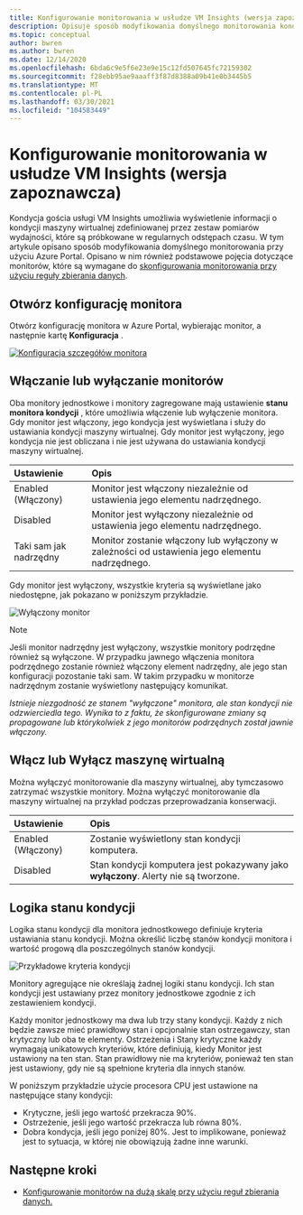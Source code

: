 ```yaml
---
title: Konfigurowanie monitorowania w usłudze VM Insights (wersja zapoznawcza)
description: Opisuje sposób modyfikowania domyślnego monitorowania kondycji gościa usługi VM Insights (wersja zapoznawcza) przy użyciu Azure Portal.
ms.topic: conceptual
author: bwren
ms.author: bwren
ms.date: 12/14/2020
ms.openlocfilehash: 6bda6c9e5f6e23e9e15c12fd507645fc72159302
ms.sourcegitcommit: f28ebb95ae9aaaff3f87d8388a09b41e0b3445b5
ms.translationtype: MT
ms.contentlocale: pl-PL
ms.lasthandoff: 03/30/2021
ms.locfileid: "104583449"
---
```

# <a name="configure-monitoring-in-vm-insights-guest-health-preview"></a>Konfigurowanie monitorowania w usłudze VM Insights (wersja zapoznawcza)
Kondycja gościa usługi VM Insights umożliwia wyświetlenie informacji o kondycji maszyny wirtualnej zdefiniowanej przez zestaw pomiarów wydajności, które są próbkowane w regularnych odstępach czasu. W tym artykule opisano sposób modyfikowania domyślnego monitorowania przy użyciu Azure Portal. Opisano w nim również podstawowe pojęcia dotyczące monitorów, które są wymagane do [skonfigurowania monitorowania przy użyciu reguły zbierania danych](vminsights-health-configure-dcr.md).

## <a name="open-monitor-configuration"></a>Otwórz konfigurację monitora
Otwórz konfigurację monitora w Azure Portal, wybierając monitor, a następnie kartę **Konfiguracja** .

[![Konfiguracja szczegółów monitora](media/vminsights-health-overview/monitor-details-configuration.png)](media/vminsights-health-overview/monitor-details-configuration.png#lightbox)

## <a name="enable-or-disable-monitors"></a>Włączanie lub wyłączanie monitorów
Oba monitory jednostkowe i monitory zagregowane mają ustawienie **stanu monitora kondycji** , które umożliwia włączenie lub wyłączenie monitora. Gdy monitor jest włączony, jego kondycja jest wyświetlana i służy do ustawiania kondycji maszyny wirtualnej. Gdy monitor jest wyłączony, jego kondycja nie jest obliczana i nie jest używana do ustawiania kondycji maszyny wirtualnej.

| Ustawienie | Opis |
|:---|:---|
| Enabled (Włączony) | Monitor jest włączony niezależnie od ustawienia jego elementu nadrzędnego. |
| Disabled | Monitor jest wyłączony niezależnie od ustawienia jego elementu nadrzędnego. |
| Taki sam jak nadrzędny | Monitor zostanie włączony lub wyłączony w zależności od ustawienia jego elementu nadrzędnego. |

Gdy monitor jest wyłączony, wszystkie kryteria są wyświetlane jako niedostępne, jak pokazano w poniższym przykładzie.

![Wyłączony monitor](media/vminsights-health-configure/disabled-monitor.png)


> [!NOTE]
> Jeśli monitor nadrzędny jest wyłączony, wszystkie monitory podrzędne również są wyłączone. W przypadku jawnego włączenia monitora podrzędnego zostanie również włączony element nadrzędny, ale jego stan konfiguracji pozostanie taki sam. W takim przypadku w monitorze nadrzędnym zostanie wyświetlony następujący komunikat.
>
> *Istnieje niezgodność ze stanem "wyłączone" monitora, ale stan kondycji nie odzwierciedla tego. Wynika to z faktu, że skonfigurowane zmiany są propagowane lub którykolwiek z jego monitorów podrzędnych został jawnie włączony.*

## <a name="enable-or-disable-virtual-machine"></a>Włącz lub Wyłącz maszynę wirtualną
Można wyłączyć monitorowanie dla maszyny wirtualnej, aby tymczasowo zatrzymać wszystkie monitory. Można wyłączyć monitorowanie dla maszyny wirtualnej na przykład podczas przeprowadzania konserwacji.

| Ustawienie | Opis |
|:---|:---|
| Enabled (Włączony)  | Zostanie wyświetlony stan kondycji komputera. |
| Disabled | Stan kondycji komputera jest pokazywany jako **wyłączony**. Alerty nie są tworzone. |

## <a name="health-state-logic"></a>Logika stanu kondycji
Logika stanu kondycji dla monitora jednostkowego definiuje kryteria ustawiania stanu kondycji. Można określić liczbę stanów kondycji monitora i wartość progową dla poszczególnych stanów kondycji.

![Przykładowe kryteria kondycji](media/vminsights-health-configure/sample-health-criteria.png)

Monitory agregujące nie określają żadnej logiki stanu kondycji. Ich stan kondycji jest ustawiany przez monitory jednostkowe zgodnie z ich zestawieniem kondycji.

Każdy monitor jednostkowy ma dwa lub trzy stany kondycji. Każdy z nich będzie zawsze mieć prawidłowy stan i opcjonalnie stan ostrzegawczy, stan krytyczny lub oba te elementy. Ostrzeżenia i Stany krytyczne każdy wymagają unikatowych kryteriów, które definiują, kiedy Monitor jest ustawiony na ten stan. Stan prawidłowy nie ma kryteriów, ponieważ ten stan jest ustawiony, gdy nie są spełnione kryteria dla innych stanów.

W poniższym przykładzie użycie procesora CPU jest ustawione na następujące stany kondycji:

- Krytyczne, jeśli jego wartość przekracza 90%.
- Ostrzeżenie, jeśli jego wartość przekracza lub równa 80%.
- Dobra kondycja, jeśli jego poniżej 80%. Jest to implikowane, ponieważ jest to sytuacja, w której nie obowiązują żadne inne warunki.

## <a name="next-steps"></a>Następne kroki

- [Konfigurowanie monitorów na dużą skalę przy użyciu reguł zbierania danych.](vminsights-health-configure-dcr.md)
